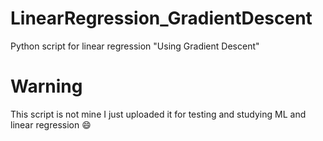 # LinearRegression_GradientDescent
Python script for linear regression "Using Gradient Descent"

# Warning
This script is not mine I just uploaded it for testing and studying ML and linear regression :smile:
